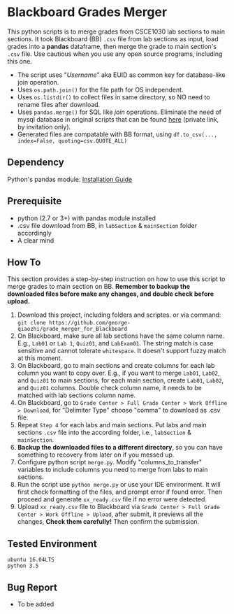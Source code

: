 # Blackboard Grades Merger
This python scripts is to merge grades from CSCE1030 lab sections to main sections. It took Blackboard (BB) `.csv` file from lab sections as input, load grades into a **pandas** dataframe, then merge the grade to main section's `.csv` file. Use cautious when you use any open source programs, including this one. 
- The script uses "*Username*" aka EUID as common key for database-like join operation. 
- Uses `os.path.join()` for the file path for OS independent.
- Uses `os.listdir()` to collect files in same directory, so NO need to rename files after download.
- Uses `pandas.merge()` for SQL like *join* operations. Eliminate the need of mysql database in original scripts that can be found [here](https://bitbucket.org/butshuti/bb_tableutils) (private link, by invitation only).
- Generated files are compatable with BB format, using `df.to_csv(..., index=False, quoting=csv.QUOTE_ALL)`

## Dependency
Python's pandas module: [Installation Guide](https://pandas.pydata.org/pandas-docs/stable/install.html)

## Prerequisite
- python (2.7 or 3+) with pandas module installed
- .csv file download from BB, in `labSection` & `mainSection` folder accordingly
- A clear mind

## How To
This section provides a step-by-step instruction on how to use this script to merge grades to main section on BB. **Remember to backup the downloaded files before make any changes, and double check before upload.**

1. Download this project, including folders and scriptes. or via command:  `git clone https://github.com/george-qiaozhi/grade_merger_for_Blackboard`
2. On Blackboard, make sure all lab sections have the same column name. E.g., `Lab01` or `Lab 1`, `Quiz01`, and `LabExam01`. The string match is case sensitive and cannot tolerate `whitespace`. It doesn't support fuzzy match at this moment.
3. On Blackboard, go to main sections and create columns for each lab column you want to copy over. E.g., if you want to merge `Lab01`, `Lab02`, and `Quiz01` to main sections, for each main section, create `Lab01`, `Lab02`, and `Quiz01` columns. Double check column name, it needs to be matched with lab sections column name.
4. On Blackboard, go to `Grade Center > Full Grade Center > Work Offline > Download`, for "Delimiter Type" choose "comma" to download as .csv file. 
5. Repeat `Step 4` for each labs and main sections. Put labs and main sections `.csv` file into the according folder, i.e., `labSection` & `mainSection`.
6. **Backup the downloaded files to a different directory**, so you can have something to recovery from later on if you messed up.
7. Configure python script `merge.py`. Modify "columns_to_transfer" variables to include columns you need to merge from labs to main sections.
8. Run the script use `python merge.py` or use your IDE environment. It will first check formatting of the files, and prompt error if found error. Then proceed and generate `xx_ready.csv` file if no error were detected.
8. Upload `xx_ready.csv` file to Blackboard via `Grade Center > Full Grade Center > Work Offline > Upload`, after submit, it previews all the changes, **Check them carefully!** Then confirm the submission.


## Tested Environment
```
ubuntu 16.04LTS
python 3.5
```

## Bug Report
- To be added
